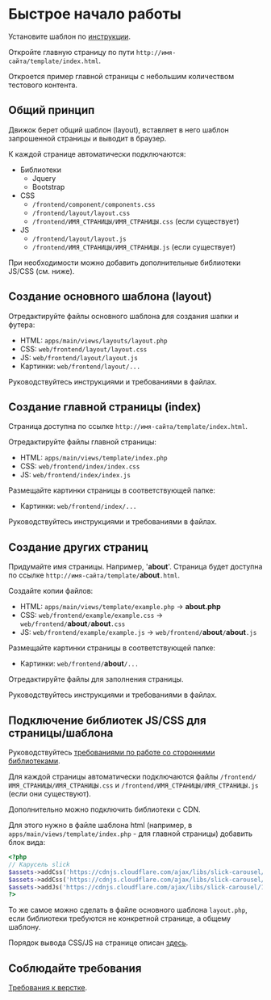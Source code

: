 # Быстрое начало работы

Установите шаблон по [инструкции](install.md).

Откройте главную страницу по пути `http://имя-сайта/template/index.html`.

Откроется пример главной страницы с небольшим количеством тестового
контента. 

## Общий принцип

Движок берет общий шаблон (layout), вставляет в него шаблон 
запрошенной страницы и выводит в браузер.

К каждой странице автоматически подключаются:

 * Библиотеки
   * Jquery
   * Bootstrap
 * CSS
   * `/frontend/component/components.css` 
   * `/frontend/layout/layout.css`
   * `/frontend/ИМЯ_СТРАНИЦЫ/ИМЯ_СТРАНИЦЫ.css` (если существует)
 * JS
   * `/frontend/layout/layout.js`
   * `/frontend/ИМЯ_СТРАНИЦЫ/ИМЯ_СТРАНИЦЫ.js`  (если существует)

При необходимости можно добавить дополнительные библиотеки 
JS/CSS (см. ниже).

## Создание основного шаблона (layout)

Отредактируйте файлы основного шаблона для создания шапки и футера:

 * HTML: `apps/main/views/layouts/layout.php`
 * CSS: `web/frontend/layout/layout.css`
 * JS: `web/frontend/layout/layout.js`
 * Картинки: `web/frontend/layout/...`
 
Руководствуйтесь инструкциями и требованиями в файлах.

## Создание главной страницы (index)

Страница доступна по ссылке `http://имя-сайта/template/index.html`.

Отредактируйте файлы главной страницы:

 * HTML: `apps/main/views/template/index.php`
 * CSS: `web/frontend/index/index.css`
 * JS: `web/frontend/index/index.js`

Размещайте картинки страницы в соответствующей папке:
 
 * Картинки: `web/frontend/index/...`
 
Руководствуйтесь инструкциями и требованиями в файлах.

## Создание других страниц

Придумайте имя страницы. Например, '**about**'. Страница будет 
доступна по ссылке `http://имя-сайта/template/`**about**`.html`. 

Создайте копии файлов:

 * HTML: `apps/main/views/template/example.php` -> **about.php**
 * CSS: `web/frontend/example/example.css` -> `web/frontend/`**about**`/`**about**`.css`
 * JS: `web/frontend/example/example.js` -> `web/frontend/`**about**`/`**about**`.js`

Размещайте картинки страницы в соответствующей папке:

 * Картинки: `web/frontend/`**about**`/...`
 
Отредактируйте файлы для заполнения страницы.

Руководствуйтесь инструкциями и требованиями в файлах.

## Подключение библиотек JS/CSS для страницы/шаблона

Руководствуйтесь [требованиями по работе со сторонними библиотеками](external-libraries.md).

Для каждой страницы автоматически подключаются файлы 
`/frontend/ИМЯ_СТРАНИЦЫ/ИМЯ_СТРАНИЦЫ.css` и `/frontend/ИМЯ_СТРАНИЦЫ/ИМЯ_СТРАНИЦЫ.js` 
(если они существуют).

Дополнительно можно подключить библиотеки с CDN.

Для этого нужно в файле шаблона html (например, 
в `apps/main/views/template/index.php` - для главной страницы) 
добавить блок вида:

```php
<?php
// Карусель slick
$assets->addCss('https://cdnjs.cloudflare.com/ajax/libs/slick-carousel/1.6.0/slick.min.css');
$assets->addCss('https://cdnjs.cloudflare.com/ajax/libs/slick-carousel/1.6.0/slick-theme.min.css');
$assets->addJs('https://cdnjs.cloudflare.com/ajax/libs/slick-carousel/1.6.0/slick.min.js');
?>

```

То же самое можно сделать в файле основного шаблона `layout.php`,
если библиотеки требуются не конкретной странице, а общему шаблону.

Порядок вывода CSS/JS на странице описан [здесь](misc-information.md).

## Соблюдайте требования

[Требования к верстке](README.md).